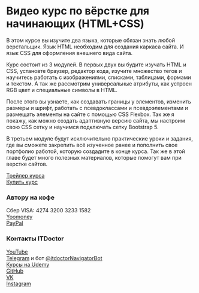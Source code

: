 # Видео курс по вёрстке для начинающих (HTML+CSS)

В этом курсе вы изучите два языка, которые обязан знать любой верстальщик. Язык HTML необходим для создания каркаса сайта. И язык CSS для оформления внешнего вида сайта.

Курс состоит из 3 модулей. В первых двух вы будите изучать HTML и CSS, установте браузер, редактор кода, изучите множество тегов и научитесь работать с изображениями, списками, таблицами, формами и текстом. А так же рассмотрим универсальные атрибуты, как устроен RGB цвет и специальные символы в HTML.

После этого вы узнаете, как создавать границы у элементов, изменить размеры и шрифт, работать с псевдоклассами и псевдоэлементами и размещать элементы на сайте с помощью CSS Flexbox. Так же я покажу, как можно создать адаптивную версию сайта, мы настроим свою CSS сетку и научимся подключать сетку Bootstrap 5.

В третьем модуле будут исключительно практические уроки и задания, где вы сможете закрепить всё изученное ранее и пополнить свое портфолио работой, которую создадите в конце курса. Так же в этой главе будет много полезных материалов, которые помогут вам при верстке сайтов.

[Трейлер курса](https://youtu.be/41tdjZWeCH0)  
[Купить курс](https://www.udemy.com/course/itdoctor_html_css/?referralCode=A2836649F9071CB3F903)

### Автору на кофе

Сбер VISA: 4274 3200 3233 1582  
[Yoomoney](https://yasobe.ru/na/itdoctor)  
[PayPal](https://paypal.me/itdoctorstudio)

### Контакты ITDoctor

[YouTube](https://www.youtube.com/c/ITDoctor)  
[Telegram](https://t.me/itdoctorstudio) и бот [@itdoctorNavigatorBot](https://t.me/itdoctorNavigatorBot?start)  
[Курсы на Udemy](https://www.udemy.com/user/useinov-ismail-asanovich/)  
[GitHub](https://github.com/morphIsmail)  
[VK](https://vk.com/itdoctorstudio)  
[Instagram](https://instagram.com/ismail_asanovich)
